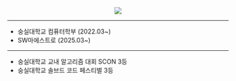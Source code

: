 <div align= "center">
    <img src="https://capsule-render.vercel.app/api?type=waving&color=0:d400f0,100:d60000&height=120&text=Welcome!&animation=&fontColor=ffffff&fontSize=40" />
</div>
    
---
+ 숭실대학교 컴퓨터학부 (2022.03~)
+ SW마에스트로 (2025.03~)

---
+ 숭실대학교 교내 알고리즘 대회 SCON 3등
+ 숭실대학교 솔브드 코드 페스티벌 3등
